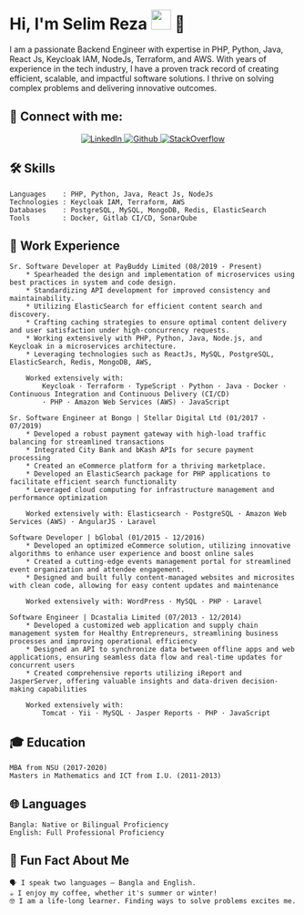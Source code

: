 # Hi, I'm Selim Reza <img src="https://avatars.githubusercontent.com/u/7763876?v=4" width="35px"> 👋

I am a passionate Backend Engineer with expertise in PHP, Python, Java, React Js, Keycloak IAM, NodeJs, Terraform, and AWS. With years of experience in the tech industry, I have a proven track record of creating efficient, scalable, and impactful software solutions. I thrive on solving complex problems and delivering innovative outcomes.

## 🔗 Connect with me:

<div align="center">
<a href="https://www.linkedin.com/in/selimppc/">
<img src="https://img.shields.io/badge/-LinkedIn-F3F7FA?logo=linkedin&logoColor=1DA1F2&style=for-the-badge&logoWidth=30" alt="LinkedIn">
</a>
<a href="https://www.github.com/selimppc/">
<img src="https://img.shields.io/badge/-github-F3F7FA?logo=github&logoColor=1F2328&style=for-the-badge&logoWidth=30" alt="Github">
</a>
<a href="https://stackoverflow.com/users/2334668/selim-reza">
<img src="https://img.shields.io/badge/-stackoverflow-F3F7FA?logo=stackoverflow&logoColor=f48024&style=for-the-badge&logoWidth=30" alt="StackOverflow">
</a>
</div>

## 🛠️ Skills

    Languages    : PHP, Python, Java, React Js, NodeJs
    Technologies : Keycloak IAM, Terraform, AWS
    Databases    : PostgreSQL, MySQL, MongoDB, Redis, ElasticSearch
    Tools        : Docker, Gitlab CI/CD, SonarQube

## 💼 Work Experience

    Sr. Software Developer at PayBuddy Limited (08/2019 - Present)
        * Spearheaded the design and implementation of microservices using best practices in system and code design.
        * Standardizing API development for improved consistency and maintainability.
        * Utilizing ElasticSearch for efficient content search and discovery.
        * Crafting caching strategies to ensure optimal content delivery and user satisfaction under high-concurrency requests.
        * Working extensively with PHP, Python, Java, Node.js, and Keycloak in a microservices architecture.
        * Leveraging technologies such as ReactJs, MySQL, PostgreSQL, ElasticSearch, Redis, MongoDB, AWS, 

        Worked extensively with: 
            Keycloak · Terraform · TypeScript · Python · Java · Docker · Continuous Integration and Continuous Delivery (CI/CD) 
            · PHP · Amazon Web Services (AWS) · JavaScript
        
    Sr. Software Engineer at Bongo | Stellar Digital Ltd (01/2017 - 07/2019)
        * Developed a robust payment gateway with high-load traffic balancing for streamlined transactions
        * Integrated City Bank and bKash APIs for secure payment processing
        * Created an eCommerce platform for a thriving marketplace.
        * Developed an ElasticSearch package for PHP applications to facilitate efficient search functionality
        * Leveraged cloud computing for infrastructure management and performance optimization

        Worked extensively with: Elasticsearch · PostgreSQL · Amazon Web Services (AWS) · AngularJS · Laravel

    Software Developer | bGlobal (01/2015 - 12/2016)
        * Developed an optimized eCommerce solution, utilizing innovative algorithms to enhance user experience and boost online sales
        * Created a cutting-edge events management portal for streamlined event organization and attendee engagement.
        * Designed and built fully content-managed websites and microsites with clean code, allowing for easy content updates and maintenance
    
        Worked extensively with: WordPress · MySQL · PHP · Laravel

    Software Engineer | Dcastalia Limited (07/2013 - 12/2014) 
        * Developed a customized web application and supply chain management system for Healthy Entrepreneurs, streamlining business processes and improving operational efficiency
        * Designed an API to synchronize data between offline apps and web applications, ensuring seamless data flow and real-time updates for concurrent users
        * Created comprehensive reports utilizing iReport and JasperServer, offering valuable insights and data-driven decision-making capabilities

        Worked extensively with: 
            Tomcat · Yii · MySQL · Jasper Reports · PHP · JavaScript



## 🎓 Education

    MBA from NSU (2017-2020)
    Masters in Mathematics and ICT from I.U. (2011-2013)

## 🌐 Languages

    Bangla: Native or Bilingual Proficiency
    English: Full Professional Proficiency

## 🌟 Fun Fact About Me

    🗣 I speak two languages — Bangla and English.
    ☕ I enjoy my coffee, whether it's summer or winter!
    🤓 I am a life-long learner. Finding ways to solve problems excites me.



